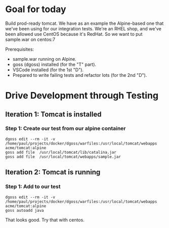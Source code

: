 # Goal for today

Build prod-ready tomcat.
We have as an example the Alpine-based one that we've been using for our integration tests.
We're an RHEL shop, and we've been allowed use CentOS because it's RedHat.
So we want to put sample.war on centos:7

Prerequisites:
* sample.war running on Alpine.
* goss (dgoss) installed (for the "T" part).
* VSCode installed (for the 1st "D").
* Prepared to write failing tests and refactor lots (for the 2nd "D").

# Drive Development through Testing

## Iteration 1: Tomcat is installed

### Step 1: Create our test from our alpine container

```
dgoss edit --rm -it -v /home/paul/projects/docker/dgoss/warfiles:/usr/local/tomcat/webapps acme/tomcat:alpine
goss add file  /usr/local/tomcat/lib/catalina.jar
goss add file  /usr/local/tomcat/webapps/sample.jar
```

## Iteration 2: Tomcat is running

### Step 1: Add to our test
```
dgoss edit --rm -it -v /home/paul/projects/docker/dgoss/warfiles:/usr/local/tomcat/webapps acme/tomcat:alpine
goss autoadd java
```

That looks good. Try that with centos.